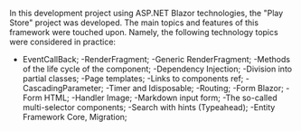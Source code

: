 In this development project using ASP.NET Blazor technologies, the "Play Store" project was developed. The main topics and features of this framework were touched upon.
Namely, the following technology topics were considered in practice:
- EventCallBack;
-RenderFragment;
-Generic RenderFragment;
-Methods of the life cycle of the component;
-Dependency Injection;
-Division into partial classes;
-Page templates;
-Links to components ref;
-CascadingParameter;
-Timer and Idisposable;
-Routing;
-Form Blazor;
-Form HTML;
-Handler Image;
-Markdown input form;
-The so-called multi-selector components;
-Search with hints (Typeahead);
-Entity Framework Core, Migration;
